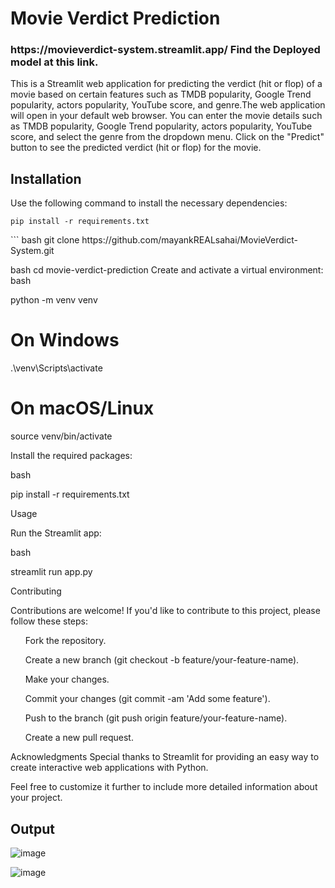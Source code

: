 
<body>
    <div class="container">
        <h1>Movie Verdict Prediction</h1>
        <h3>https://movieverdict-system.streamlit.app/ Find the Deployed model at this link.</h3>
        <p>This is a Streamlit web application for predicting the verdict (hit or flop) of a movie based on certain features such as TMDB popularity, Google Trend popularity, actors popularity, YouTube score, and genre.The web application will open in your default web browser. You can enter the movie details such as TMDB popularity, Google Trend popularity, actors popularity, YouTube score, and select the genre from the dropdown menu.
    Click on the "Predict" button to see the predicted verdict (hit or flop) for the movie.</p>
        <h2>Installation</h2>
        <p>Use the following command to install the necessary dependencies:</p>
        <code>pip install -r requirements.txt</code>
<p>   
```
bash
git clone https://github.com/mayankREALsahai/MovieVerdict-System.git


bash
cd movie-verdict-prediction
   Create and activate a virtual environment:
bash

python -m venv venv

# On Windows

.\venv\Scripts\activate

# On macOS/Linux

source venv/bin/activate

Install the required packages:

bash

pip install -r requirements.txt

Usage

Run the Streamlit app:

bash

streamlit run app.py

    
Contributing

Contributions are welcome! If you'd like to contribute to this project, please follow these steps:
<ul>Fork the repository.</ul>
<ul>Create a new branch (git checkout -b feature/your-feature-name).</ul>
<ul>Make your changes.</ul>
<ul>Commit your changes (git commit -am 'Add some feature').</ul>
<ul> Push to the branch (git push origin feature/your-feature-name).</ul>
<ul>Create a new pull request.</ul>
Acknowledgments
Special thanks to Streamlit for providing an easy way to create interactive web applications with Python.
</p>
Feel free to customize it further to include more detailed information about your project.

<h2>Output</h2>

![image](https://github.com/mayankREALsahai/MovieVerdict-System/assets/141604930/0b8ff563-6ea1-4a12-ad06-55f9472cd27d)

![image](https://github.com/mayankREALsahai/MovieVerdict-System/assets/141604930/c5de5605-3694-4e7a-9961-8b44a0b9836e)


</div>
</body>
</html>
